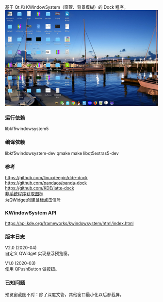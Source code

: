 基于 Qt 和 KWindowSystem（窗管、背景模糊）的 Dock 程序。  
![alt](preview.png)
### 运行依赖
libkf5windowsystem5

### 编译依赖
libkf5windowsystem-dev qmake make libqt5extras5-dev

### 参考
https://github.com/linuxdeepin/dde-dock  
https://github.com/pandaos/panda-dock  
https://github.com/KDE/latte-dock  
[非系统程序获取图标](https://github.com/linuxdeepin/deepin-system-monitor/blob/117a3b90cb02ecca4990f2136400147c59801dc5/src/utils.cpp#L379)  
[为QWidget创建鼠标点击信号](https://blog.csdn.net/l285345042/article/details/8161320 )
 

### KWindowSystem API
https://api.kde.org/frameworks/kwindowsystem/html/index.html

### 版本日志
V2.0 (2020-04)  
自定义 QWidget 实现悬浮预览窗。  

V1.0 (2020-03)  
使用 QPushButton 做按钮。

### 已知问题
预览窗截图不对：除了深度文管，其他窗口最小化以后都截屏。